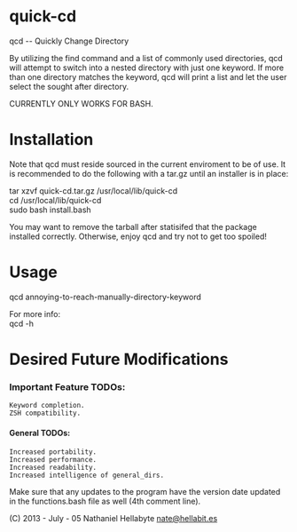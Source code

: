quick-cd
========

qcd -- Quickly Change Directory 

By utilizing the find command and a list of commonly used directories,
qcd will attempt to switch into a nested directory with just one keyword.
If more than one directory matches the keyword, qcd will print a list and let the
user select the sought after directory. 

CURRENTLY ONLY WORKS FOR BASH.

Installation
============

Note that qcd must reside sourced in the current enviroment to be of use.
It is recommended to do the following with a tar.gz until an installer is in place:

tar xzvf quick-cd.tar.gz /usr/local/lib/quick-cd  
cd /usr/local/lib/quick-cd  
sudo bash install.bash  

You may want to remove the tarball after statisifed that the package installed correctly.
Otherwise, enjoy qcd and try not to get too spoiled!
    
Usage
=====

qcd annoying-to-reach-manually-directory-keyword

For more info:  
    qcd -h

Desired Future Modifications
============================
### Important Feature TODOs: ###
    Keyword completion.  
    ZSH compatibility.  


#### General TODOs: ####
    Increased portability.                    
    Increased performance.                    
    Increased readability.                    
    Increased intelligence of general_dirs.   

Make sure that any updates to the program have the version date updated in the functions.bash
file as well (4th comment line).

(C) 2013 - July - 05 Nathaniel Hellabyte nate@hellabit.es
